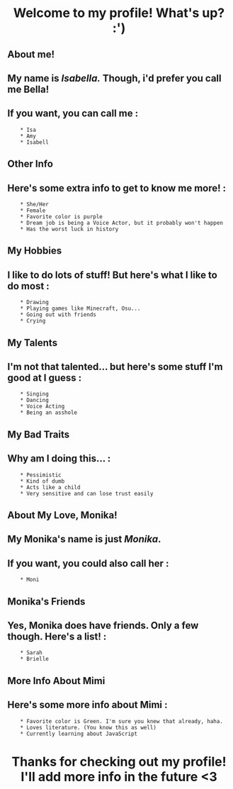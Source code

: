 <h1 align="center">Welcome to my profile! What's up? :')</h1>

## About me!

## My name is *Isabella.* Though, i'd prefer you call me Bella!

## If you want, you can call me :
        * Isa
        * Amy
        * Isabell

## Other Info

## Here's some extra info to get to know me more! :
        * She/Her
        * Female
        * Favorite color is purple
        * Dream job is being a Voice Actor, but it probably won't happen
        * Has the worst luck in history

## My Hobbies

## I like to do lots of stuff! But here's what I like to do most :
        * Drawing
        * Playing games like Minecraft, Osu...
        * Going out with friends
        * Crying

## My Talents

## I'm not that talented... but here's some stuff I'm good at I guess :
        * Singing
        * Dancing
        * Voice Acting
        * Being an asshole

## My Bad Traits

## Why am I doing this... :
        * Pessimistic
        * Kind of dumb
        * Acts like a child
        * Very sensitive and can lose trust easily
       
        
## About My Love, Monika!

## My Monika's name is just *Monika*.
    
## If you want, you could also call her :
        * Moni

## Monika's Friends

## Yes, Monika does have friends. Only a few though. Here's a list! :
        * Sarah
        * Brielle

## More Info About Mimi

## Here's some more info about Mimi :
        * Favorite color is Green. I'm sure you knew that already, haha.
        * Loves literature. (You know this as well)
        * Currently learning about JavaScript


<h1 align="center">Thanks for checking out my profile! I'll add more info in the future <3</h1>
